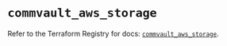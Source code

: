# `commvault_aws_storage`

Refer to the Terraform Registry for docs: [`commvault_aws_storage`](https://registry.terraform.io/providers/commvault/commvault/1.2.10/docs/resources/aws_storage).
